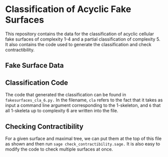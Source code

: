 # Classification of Acyclic Fake Surfaces
This repository contains the data for the classification of acyclic cellular fake surfaces of complexity 1-4 and a partial classification of complexity 5. It also contains the  code used to generate the classification and check contractibility. 

## Fake Surface Data

## Classification Code
The code that generated the classification can be found in ``fakesurfaces_cla_6.py.`` In the filename, `cla` refers to the fact that it takes as input a command line argument corresponding to the 1-skeleton, and `6` that all 1-skeleta up to complexity 6 are written into the file.

## Checking Contractibility
For a given surface and maximal tree, we can put them at the top of this file as shown and then run ``sage check_contractibility.sage.`` It is also easy to modify the code to check multiple surfaces at once.  
